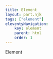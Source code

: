 ```yaml
---
title: Element
layout: part.njk
tags: ["element"]
eleventyNavigation:
    key: element
    parent: html
    order: 1
---
```


Element